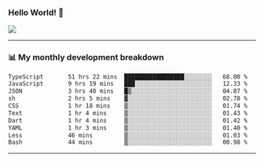 ### Hello World! 👋

<a>
  <img align="center" src="https://github-readme-stats.vercel.app/api?username=megatunger&count_private=true&include_all_commits=true&bg_color=30,56CCF2,2F80ED&title_color=fff&text_color=fff" />
</a>

------
### 📊 My monthly development breakdown

<!--START_SECTION:waka-->

```txt
TypeScript       51 hrs 22 mins  █████████████████░░░░░░░░   68.00 %
JavaScript       9 hrs 19 mins   ███░░░░░░░░░░░░░░░░░░░░░░   12.33 %
JSON             3 hrs 40 mins   █▒░░░░░░░░░░░░░░░░░░░░░░░   04.87 %
sh               2 hrs 5 mins    ▓░░░░░░░░░░░░░░░░░░░░░░░░   02.78 %
CSS              1 hr 18 mins    ▒░░░░░░░░░░░░░░░░░░░░░░░░   01.74 %
Text             1 hr 4 mins     ▒░░░░░░░░░░░░░░░░░░░░░░░░   01.43 %
Dart             1 hr 4 mins     ▒░░░░░░░░░░░░░░░░░░░░░░░░   01.42 %
YAML             1 hr 3 mins     ▒░░░░░░░░░░░░░░░░░░░░░░░░   01.40 %
Less             46 mins         ▒░░░░░░░░░░░░░░░░░░░░░░░░   01.03 %
Bash             44 mins         ▒░░░░░░░░░░░░░░░░░░░░░░░░   00.98 %
```

<!--END_SECTION:waka-->

------
